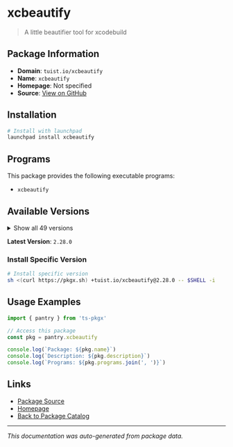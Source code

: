 # xcbeautify

> A little beautifier tool for xcodebuild

## Package Information

- **Domain**: `tuist.io/xcbeautify`
- **Name**: `xcbeautify`
- **Homepage**: Not specified
- **Source**: [View on GitHub](https://github.com/pkgxdev/pantry/tree/main/projects/tuist.io/xcbeautify/package.yml)

## Installation

```bash
# Install with launchpad
launchpad install xcbeautify
```

## Programs

This package provides the following executable programs:

- `xcbeautify`

## Available Versions

<details>
<summary>Show all 49 versions</summary>

- `2.28.0`, `2.27.0`, `2.26.0`, `2.25.1`, `2.25.0`
- `2.24.0`, `2.23.0`, `2.22.0`, `2.21.0`, `2.20.0`
- `2.19.0`, `2.18.0`, `2.17.0`, `2.16.1`, `2.16.0`
- `2.15.0`, `2.14.1`, `2.14.0`, `2.13.0`, `2.12.0`
- `2.11.0`, `2.10.1`, `2.10.0`, `2.9.0`, `2.7.0`
- `2.5.0`, `2.4.1`, `2.4.0`, `2.3.1`, `2.3.0`
- `2.2.0`, `2.1.1`, `2.1.0`, `2.0.1`, `2.0.0`
- `1.7.0`, `1.6.0`, `1.5.0`, `1.4.0`, `1.3.1`
- `1.3.0`, `1.2.0`, `1.1.1`, `1.1.0`, `1.0.1`
- `1.0.0`, `0.21.1`, `0.21.0`, `0.20.0`

</details>

**Latest Version**: `2.28.0`

### Install Specific Version

```bash
# Install specific version
sh <(curl https://pkgx.sh) +tuist.io/xcbeautify@2.28.0 -- $SHELL -i
```

## Usage Examples

```typescript
import { pantry } from 'ts-pkgx'

// Access this package
const pkg = pantry.xcbeautify

console.log(`Package: ${pkg.name}`)
console.log(`Description: ${pkg.description}`)
console.log(`Programs: ${pkg.programs.join(', ')}`)
```

## Links

- [Package Source](https://github.com/pkgxdev/pantry/tree/main/projects/tuist.io/xcbeautify/package.yml)
- [Homepage](#)
- [Back to Package Catalog](../package-catalog.md)

---

*This documentation was auto-generated from package data.*
